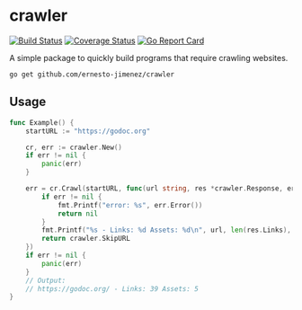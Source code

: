 # crawler

[![Build Status](https://travis-ci.org/ernesto-jimenez/crawler.svg?branch=master)](https://travis-ci.org/ernesto-jimenez/crawler)
[![Coverage Status](https://coveralls.io/repos/ernesto-jimenez/crawler/badge.svg?branch=master&service=github)](https://coveralls.io/github/ernesto-jimenez/crawler?branch=master)
[![Go Report Card](https://goreportcard.com/badge/ernesto-jimenez/crawler)](https://goreportcard.com/ernesto-jimenez/crawler)

A simple package to quickly build programs that require crawling websites.

```
go get github.com/ernesto-jimenez/crawler
```


## Usage

[embedmd]:# (example_crawler_test.go /func Example/ $)
```go
func Example() {
	startURL := "https://godoc.org"

	cr, err := crawler.New()
	if err != nil {
		panic(err)
	}

	err = cr.Crawl(startURL, func(url string, res *crawler.Response, err error) error {
		if err != nil {
			fmt.Printf("error: %s", err.Error())
			return nil
		}
		fmt.Printf("%s - Links: %d Assets: %d\n", url, len(res.Links), len(res.Assets))
		return crawler.SkipURL
	})
	if err != nil {
		panic(err)
	}
	// Output:
	// https://godoc.org/ - Links: 39 Assets: 5
}
```
